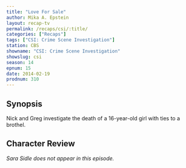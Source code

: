 ```yaml
---
title: "Love For Sale"
author: Mika A. Epstein
layout: recap-tv
permalink: /recaps/csi/:title/
categories: ["Recaps"]
tags: ["CSI: Crime Scene Investigation"]
station: CBS
showname: "CSI: Crime Scene Investigation"
showslug: csi
season: 14  
epnum: 15  
date: 2014-02-19
prodnum: 310  
---
```


## Synopsis

Nick and Greg investigate the death of a 16-year-old girl with ties to a brothel.

## Character Review

_Sara Sidle does not appear in this episode._
